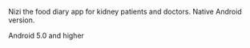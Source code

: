 Nizi the food diary app for kidney patients and doctors. Native Android version.

Android 5.0 and higher
